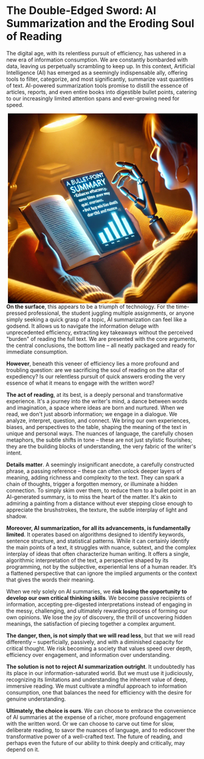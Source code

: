 # The Double-Edged Sword: AI Summarization and the Eroding Soul of Reading

The digital age, with its relentless pursuit of efficiency, has ushered in a new era of information consumption. We are constantly bombarded with data, leaving us perpetually scrambling to keep up. In this context, Artificial Intelligence (AI) has emerged as a seemingly indispensable ally, offering tools to filter, categorize, and most significantly, summarize vast quantities of text.  AI-powered summarization tools promise to distill the essence of articles, reports, and even entire books into digestible bullet points, catering to our increasingly limited attention spans and ever-growing need for speed.

<img align="right" width="500" src="https://github.com/Dr-MunirShah/munir-portfolio/blob/main/assets/AISum.png" />

**On the surface**, this appears to be a triumph of technology. For the time-pressed professional, the student juggling multiple assignments, or anyone simply seeking a quick grasp of a topic, AI summarization can feel like a godsend. It allows us to navigate the information deluge with unprecedented efficiency, extracting key takeaways without the perceived "burden" of reading the full text. We are presented with the core arguments, the central conclusions, the bottom line – all neatly packaged and ready for immediate consumption.

**However**, beneath this veneer of efficiency lies a more profound and troubling question: are we sacrificing the soul of reading on the altar of expediency? Is our relentless pursuit of quick answers eroding the very essence of what it means to engage with the written word?

**The act of reading**, at its best, is a deeply personal and transformative experience. It's a journey into the writer's mind, a dance between words and imagination, a space where ideas are born and nurtured. When we read, we don't just absorb information; we engage in a dialogue. We analyze, interpret, question, and connect. We bring our own experiences, biases, and perspectives to the table, shaping the meaning of the text in unique and personal ways. The nuances of language, the carefully chosen metaphors, the subtle shifts in tone – these are not just stylistic flourishes; they are the building blocks of understanding, the very fabric of the writer's intent.

**Details matter**. A seemingly insignificant anecdote, a carefully constructed phrase, a passing reference – these can often unlock deeper layers of meaning, adding richness and complexity to the text. They can spark a chain of thoughts, trigger a forgotten memory, or illuminate a hidden connection. To simply skim over them, to reduce them to a bullet point in an AI-generated summary, is to miss the heart of the matter. It's akin to admiring a painting from a distance without ever stepping close enough to appreciate the brushstrokes, the texture, the subtle interplay of light and shadow.

**Moreover, AI summarization, for all its advancements, is fundamentally limited**. It operates based on algorithms designed to identify keywords, sentence structure, and statistical patterns. While it can certainly identify the main points of a text, it struggles with nuance, subtext, and the complex interplay of ideas that often characterize human writing.  It offers a single, algorithmic interpretation of the text, a perspective shaped by its programming, not by the subjective, experiential lens of a human reader. It’s a flattened perspective that can ignore the implied arguments or the context that gives the words their meaning.

When we rely solely on AI summaries, we **risk losing the opportunity to develop our own critical thinking skills**. We become passive recipients of information, accepting pre-digested interpretations instead of engaging in the messy, challenging, and ultimately rewarding process of forming our own opinions. We lose the joy of discovery, the thrill of uncovering hidden meanings, the satisfaction of piecing together a complex argument.

**The danger, then, is not simply that we will read less**, but that we will read differently – superficially, passively, and with a diminished capacity for critical thought. We risk becoming a society that values speed over depth, efficiency over engagement, and information over understanding.

**The solution is not to reject AI summarization outright**. It undoubtedly has its place in our information-saturated world. But we must use it judiciously, recognizing its limitations and understanding the inherent value of deep, immersive reading. We must cultivate a mindful approach to information consumption, one that balances the need for efficiency with the desire for genuine understanding.

**Ultimately, the choice is ours**. We can choose to embrace the convenience of AI summaries at the expense of a richer, more profound engagement with the written word. Or we can choose to carve out time for slow, deliberate reading, to savor the nuances of language, and to rediscover the transformative power of a well-crafted text. The future of reading, and perhaps even the future of our ability to think deeply and critically, may depend on it.
